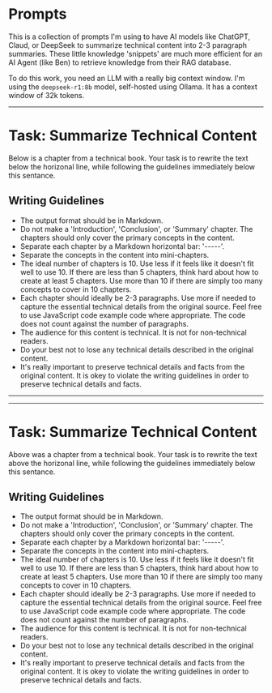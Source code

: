 # Prompts

This is a collection of prompts I'm using to have AI models like ChatGPT, Claud, or DeepSeek to summarize technical content into 2-3 paragraph summaries. These little knowledge 'snippets' are much more efficient for an AI Agent (like Ben) to retrieve knowledge from their RAG database.

To do this work, you need an LLM with a really big context window. I'm using the `deepseek-r1:8b` model, self-hosted using Ollama. It has a context window of 32k tokens.

-----



# Task: Summarize Technical Content

Below is a chapter from a technical book. Your task is to rewrite the text below the horizonal line, while following the guidelines immediately below this sentance.

## Writing Guidelines

- The output format should be in Markdown. 
- Do not make a 'Introduction', 'Conclusion', or 'Summary' chapter. The chapters should only cover the primary concepts in the content.
- Separate each chapter by a Markdown horizontal bar: '-----'.
- Separate the concepts in the content into mini-chapters. 
- The ideal number of chapters is 10. Use less if it feels like it doesn't fit well to use 10. If there are less than 5 chapters, think hard about how to create at least 5 chapters. Use more than 10 if there are simply too many concepts to cover in 10 chapters.
- Each chapter should ideally be 2-3 paragraphs. Use more if needed to capture the essential technical details from the original source. Feel free to use JavaScript code example code where appropriate. The code does not count against the number of paragraphs. 
- The audience for this content is technical. It is not for non-technical readers.
- Do your best not to lose any technical details described in the original content.
- It's really important to preserve technical details and facts from the original content. It is okey to violate the writing guidelines in order to preserve technical details and facts.


-----

<Text Here>

-----

# Task: Summarize Technical Content

Above was a chapter from a technical book. Your task is to rewrite the text above the horizonal line, while following the guidelines immediately below this sentance.

## Writing Guidelines

- The output format should be in Markdown. 
- Do not make a 'Introduction', 'Conclusion', or 'Summary' chapter. The chapters should only cover the primary concepts in the content.
- Separate each chapter by a Markdown horizontal bar: '-----'.
- Separate the concepts in the content into mini-chapters. 
- The ideal number of chapters is 10. Use less if it feels like it doesn't fit well to use 10. If there are less than 5 chapters, think hard about how to create at least 5 chapters. Use more than 10 if there are simply too many concepts to cover in 10 chapters.
- Each chapter should ideally be 2-3 paragraphs. Use more if needed to capture the essential technical details from the original source. Feel free to use JavaScript code example code where appropriate. The code does not count against the number of paragraphs. 
- The audience for this content is technical. It is not for non-technical readers.
- Do your best not to lose any technical details described in the original content.
- It's really important to preserve technical details and facts from the original content. It is okey to violate the writing guidelines in order to preserve technical details and facts.